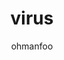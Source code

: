 ---
Aliases:
- '#virus'
author: ohmanfoo
created: '2022-08-07'
source: '#todo'
tags: ' #;'
title: virus
---